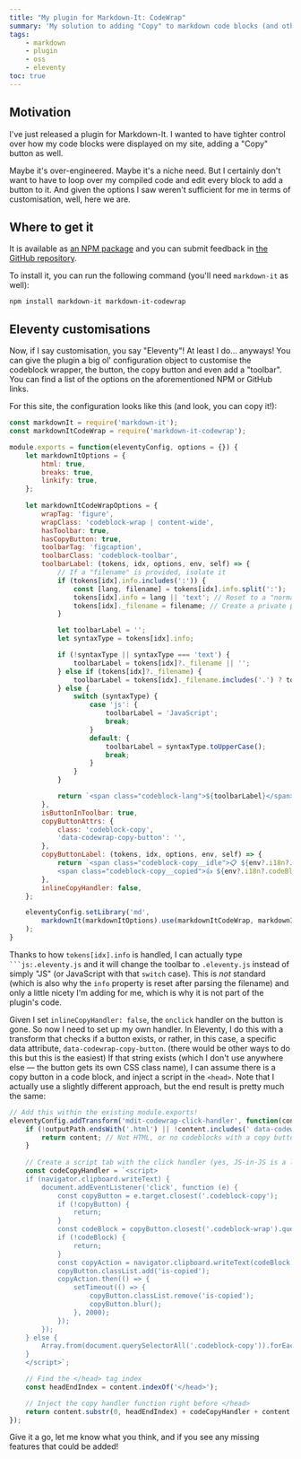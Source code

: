 ```yaml
---
title: "My plugin for Markdown-It: CodeWrap"
summary: 'My solution to adding "Copy" to markdown code blocks (and other things).'
tags:
    - markdown
    - plugin
    - oss
    - eleventy
toc: true
---
```


## Motivation

I've just released a plugin for Markdown-It. I wanted to have tighter control over how my code blocks were displayed on my site, adding a "Copy" button as well.

Maybe it's over-engineered. Maybe it's a niche need. But I certainly don't want to have to loop over my compiled code and edit every block to add a button to it. And given the options I saw weren't sufficient for me in terms of customisation, well, here we are.

## Where to get it

It is available as [an NPM package](https://www.npmjs.com/package/markdown-it-codewrap) and you can submit feedback in [the GitHub repository](https://github.com/chriskirknielsen/markdown-it-codewrap).

To install it, you can run the following command (you'll need `markdown-it` as well):

```
npm install markdown-it markdown-it-codewrap
```

## Eleventy customisations

Now, if I say customisation, you say "Eleventy"! At least I do… anyways! You can give the plugin a big ol' configuration object to customise the codeblock wrapper, the button, the copy button and even add a "toolbar". You can find a list of the options on the aforementioned NPM or GitHub links.

For this site, the configuration looks like this (and look, you can copy it!):

```js:.eleventy.js
const markdownIt = require('markdown-it');
const markdownItCodeWrap = require('markdown-it-codewrap');

module.exports = function(eleventyConfig, options = {}) {
    let markdownItOptions = {
        html: true,
        breaks: true,
        linkify: true,
    };
    
    let markdownItCodeWrapOptions = {
        wrapTag: 'figure',
        wrapClass: 'codeblock-wrap | content-wide',
        hasToolbar: true,
        hasCopyButton: true,
        toolbarTag: 'figcaption',
        toolbarClass: 'codeblock-toolbar',
        toolbarLabel: (tokens, idx, options, env, self) => {
            // If a "filename" is provided, isolate it
            if (tokens[idx].info.includes(':')) {
                const [lang, filename] = tokens[idx].info.split(':');
                tokens[idx].info = lang || 'text'; // Reset to a "normal" type
                tokens[idx]._filename = filename; // Create a private property
            }

            let toolbarLabel = '';
            let syntaxType = tokens[idx].info;

            if (!syntaxType || syntaxType === 'text') {
                toolbarLabel = tokens[idx]?._filename || '';
            } else if (tokens[idx]?._filename) {
                toolbarLabel = tokens[idx]._filename.includes('.') ? tokens[idx]._filename : tokens[idx]._filename + '.' + syntaxType;
            } else {
                switch (syntaxType) {
                    case 'js': {
                        toolbarLabel = 'JavaScript';
                        break;
                    }
                    default: {
                        toolbarLabel = syntaxType.toUpperCase();
                        break;
                    }
                }
            }

            return `<span class="codeblock-lang">${toolbarLabel}</span>`;
        },
        isButtonInToolbar: true,
        copyButtonAttrs: {
            class: 'codeblock-copy',
            'data-codewrap-copy-button': '',
        },
        copyButtonLabel: (tokens, idx, options, env, self) => {
            return `<span class="codeblock-copy__idle">📋 ${env?.i18n?.codeBlock?.copyLabel || 'Copy'}</span>
            <span class="codeblock-copy__copied">👍 ${env?.i18n?.codeBlock?.copiedLabel || 'OK'}</span>`;
        },
        inlineCopyHandler: false,
    };

    eleventyConfig.setLibrary('md',
        markdownIt(markdownItOptions).use(markdownItCodeWrap, markdownItCodeWrapOptions)
    );
}
```

Thanks to how `tokens[idx].info` is handled, I can actually type `` ```js:.eleventy.js`` and it will change the toolbar to `.eleventy.js` instead of simply "JS" (or JavaScript with that `switch` case). This is _not_ standard (which is also why the `info` property is reset after parsing the filename) and only a little nicety I'm adding for me, which is why it is not part of the plugin's code.

Given I set `inlineCopyHandler: false`, the `onclick` handler on the button is gone. So now I need to set up my own handler. In Eleventy, I do this with a transform that checks if a button exists, or rather, in this case, a specific data attribute, `data-codewrap-copy-button`. (there would be other ways to do this but this is the easiest) If that string exists (which I don't use anywhere else — the button gets its own CSS class name), I can assume there is a copy button in a code block, and inject a script in the `<head>`. Note that I actually use a slightly different approach, but the end result is pretty much the same:

```js:.eleventy.js
// Add this within the existing module.exports!
eleventyConfig.addTransform('mdit-codewrap-click-handler', function(content, outputPath) {
    if (!outputPath.endsWith('.html') || !content.includes(' data-codewrap-copy-button=')) {
        return content; // Not HTML, or no codeblocks with a copy button: return raw content
    }
    
    // Create a script tab with the click handler (yes, JS-in-JS is a little wild, I agree)
    const codeCopyHandler = `<script>
    if (navigator.clipboard.writeText) {
        document.addEventListener('click', function (e) {
            const copyButton = e.target.closest('.codeblock-copy');
            if (!copyButton) {
                return;
            }
            const codeBlock = copyButton.closest('.codeblock-wrap').querySelector('code');
            if (!codeBlock) {
                return;
            }
            const copyAction = navigator.clipboard.writeText(codeBlock.innerText);
            copyButton.classList.add('is-copied');
            copyAction.then(() => {
                setTimeout(() => {
                    copyButton.classList.remove('is-copied');
                    copyButton.blur();
                }, 2000);
            });
        });
    } else {
        Array.from(document.querySelectorAll('.codeblock-copy')).forEach((btn) => (btn.hidden = true));
    }
    </script>`;

    // Find the </head> tag index
    const headEndIndex = content.indexOf('</head>');

    // Inject the copy handler function right before </head>
    return content.substr(0, headEndIndex) + codeCopyHandler + content.substr(headEndIndex);
});
```

Give it a go, let me know what you think, and if you see any missing features that could be added!